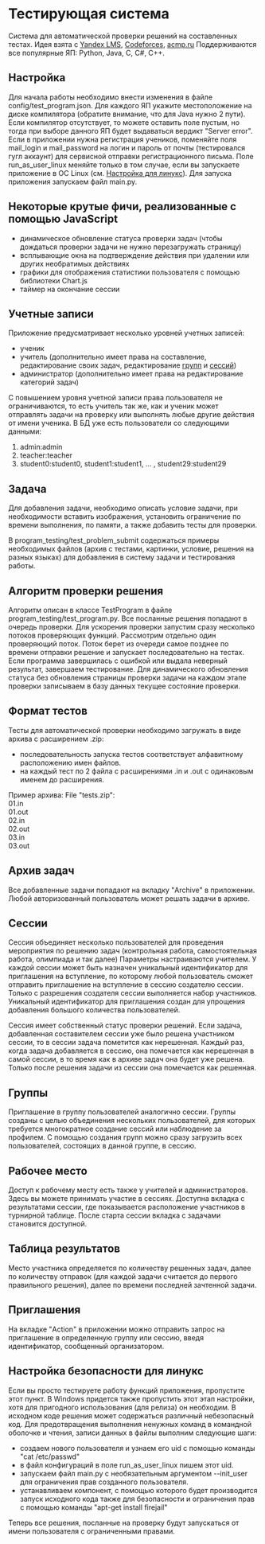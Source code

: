 # Тестирующая система
Система для автоматической проверки решений на составленных тестах.
Идея взята с [Yandex LMS](https://lyceum.yandex.ru/), [Codeforces](https://codeforces.com/), [acmp.ru](https://acmp.ru/)
Поддерживаются все популярные ЯП: Python, Java, C, C#, C++.
## Настройка
Для начала работы необходимо внести изменения в файле config/test_program.json.
Для каждого ЯП укажите местоположение на диске компилятора (обратите внимание, что для Java нужно 2 пути).
Если компилятор отсутствует, то можете оставить поле пустым, но тогда при выборе данного ЯП будет выдаваться вердикт "Server error".
Если в приложении нужна регистрация учеников, поменяйте поля mail_login и mail_password на логин и пароль от почты 
(тестировался гугл аккаунт) для сервисной отправки регистрационного письма.
Поле run_as_user_linux меняйте только в том случае, если вы запускаете приложение в ОС Linux 
(см. [Настройка для линукс](#Настройка-безопасности-для-линукс)).
Для запуска приложения запускаем файл main.py.
## Некоторые крутые фичи, реализованные с помощью JavaScript
- динамическое обновление статуса проверки задач (чтобы дождаться проверки задачи не нужно перезагружать страницу)
- всплывающие окна на подтверждение действия при удалении или других необратимых действиях
- графики для отображения статистики пользователя с помощью библиотеки Chart.js
- таймер на окончание сессии
## Учетные записи
Приложение предусматривает несколько уровней учетных записей:
- ученик
- учитель (дополнительно имеет права на составление, редактирование своих задач, 
редактирование [групп](#Группы) и [сессий](#Сессии))
- администратор (дополнительно имеет права на редактирование категорий задач)

С повышением уровня учетной записи права пользователя не ограничиваются, то есть учитель так же, 
как и ученик может отправлять задачи на проверку или выполнять любые другие действия от имени ученика.
В БД уже есть пользователи со следующими данными:
1. admin:admin
2. teacher:teacher
3. student0:student0, student1:student1, ... , student29:student29
## Задача
Для добавления задачи, необходимо описать условие задачи, при необходимости вставить изображения, 
установить ограничение по времени выполнения, по памяти, а также добавить тесты для проверки.

В program_testing/test_problem_submit содержаться примеры необходимых файлов 
(архив с тестами, картинки, условие, решения на разных языках) для добавления в систему задачи и тестирования работы. 
## Алгоритм проверки решения
Алгоритм описан в классе TestProgram в файле program_testing/test_program.py.
Все посланные решения попадают в очередь проверки.
Для ускорения проверки запустим сразу несколько потоков проверяющих функций.
Рассмотрим отдельно один проверяющий поток.
Поток берет из очереди самое позднее по времени отправки решение и запускает последовательно на тестах.
Если программа завершилась с ошибкой или выдала неверный результат, завершаем тестирование.
Для динамического обновления статуса без обновления страницы проверки задачи на каждом этапе проверки записываем в базу данных текущее состояние проверки.
## Формат тестов
Тесты для автоматической проверки необходимо загружать в виде архива с расширением .zip:
- последовательность запуска тестов соответствует алфавитному расположению имен файлов.
- на каждый тест по 2 файла с расширениями .in и .out c одинаковым именем до расширения.

Пример архива:
File "tests.zip":<br>
01.in<br>
01.out<br>
02.in<br>
02.out<br>
03.in<br>
03.out
## Архив задач
Все добавленные задачи попадают на вкладку "Archive" в приложении.
Любой авторизованный пользователь может решать задачи в архиве.
## Сессии
Сессия объединяет несколько пользователей для проведения мероприятия по решению задач 
(контрольная работа, самостоятельная работа, олимпиада и так далее)
Параметры настраиваются учителем.
У каждой сессии может быть назначен уникальный идентификатор для приглашения на вступление, 
по которому любой пользователь сможет отправить приглашение на вступление в сессию создателю сессии.
Только с разрешения создателя сессии выполняется набор участников.
Уникальный идентификатор для приглашения создан для упрощения добавления большого количества пользователей.

Сессия имеет собственный статус проверки решений.
Если задача, добавленная составителем сессии уже было решена участником сессии, то в сессии задача пометится как нерешенная.
Каждый раз, когда задача добавляется в сессию, она помечается как нерешенная в самой сессии, 
в то время как в архиве задач она будет уже решена.
Только после решения задачи из сессии она помечается как решенная.
## Группы
Приглашение в группу пользователей аналогично сессии.
Группы созданы с целью объединения нескольких пользователей, 
для которых требуется многократное создание сессий или наблюдение за профилем.
С помощью создания групп можно сразу загрузить всех пользователей, состоящих в данной группе, в сессию.
## Рабочее место
Доступ к рабочему месту есть также у учителей и администраторов.
Здесь вы можете принимать участие в сессиях.
Доступна вкладка с результатами сессии, где показывается расположение участников в турнирной таблице.
После старта сессии вкладка с задачами становится доступной.
## Таблица результатов
Место участника определяется по количеству решенных задач, далее по количеству отправок 
(для каждой задачи считается до первого правильного решения), далее по времени последней зачтенной задачи.
## Приглашения
На вкладке "Action" в приложении можно отправить запрос на приглашение в определенную группу или сессию, 
введя идентификатор, сообщенный организатором.
## Настройка безопасности для линукс
Если вы просто тестируете работу функций приложения, пропустите этот пункт.
В Windows придется также пропустить этот этап настройки, хотя для пригодного использования (для релиза) он необходим.
В исходном коде решения может содержаться различный небезопасный код.
Для предотвращения выполнения ненужных команд в командной оболочке и чтения, записи данных в файлы выполним следующие шаги:
- создаем нового пользователя и узнаем его uid c помощью команды "cat /etc/passwd"
- в файл конфигураций в поле run_as_user_linux пишем этот uid.
- запускаем файл main.py c необязательным аргументом --init_user для ограничения прав созданного пользователя.
- устанавливаем компонент, с помощью которого будет производится запуск исходного кода также для безопасности и 
ограничения прав с помощью команды "apt-get install firejail"

Теперь все решения, посланные на проверку будут запускаться от имени пользователя с ограниченными правами.
